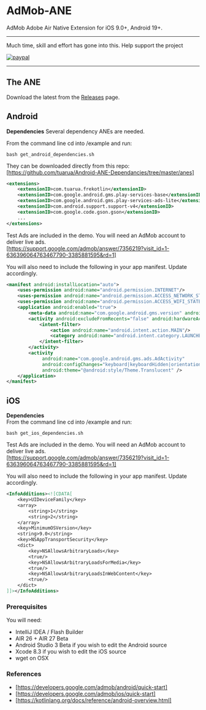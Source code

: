 # AdMob-ANE

AdMob Adobe Air Native Extension for iOS 9.0+, Android 19+.


-------------

Much time, skill and effort has gone into this. Help support the project

[![paypal](https://www.paypalobjects.com/en_US/i/btn/btn_donateCC_LG.gif)](https://www.paypal.com/cgi-bin/webscr?cmd=_s-xclick&hosted_button_id=5UR2T52J633RC)

-------------

## The ANE
 
Download the latest from the [Releases](https://github.com/tuarua/AdMob-ANE/releases) page.

## Android
 
**Dependencies**
Several dependency ANEs are needed.  
 
From the command line cd into /example and run:
````shell
bash get_android_dependencies.sh
`````

They can be downloaded directly from this repo:  
[https://github.com/tuarua/Android-ANE-Dependancies/tree/master/anes]
````xml
<extensions>
    <extensionID>com.tuarua.frekotlin</extensionID>
    <extensionID>com.google.android.gms.play-services-base</extensionID>
    <extensionID>com.google.android.gms.play-services-ads-lite</extensionID>
    <extensionID>com.android.support.support-v4</extensionID>
    <extensionID>com.google.code.gson.gson</extensionID>
    ...
</extensions>
`````

Test Ads are included in the demo.
You will need an AdMob account to deliver live ads.   
[https://support.google.com/admob/answer/7356219?visit_id=1-636396064763467790-3385881595&rd=1]

You will also need to include the following in your app manifest. Update accordingly.

````xml
<manifest android:installLocation="auto">
    <uses-permission android:name="android.permission.INTERNET"/>
    <uses-permission android:name="android.permission.ACCESS_NETWORK_STATE"/>
    <uses-permission android:name="android.permission.ACCESS_WIFI_STATE"/>
    <application android:enabled="true">
        <meta-data android:name="com.google.android.gms.version" android:value="@integer/google_play_services_version" />
        <activity android:excludeFromRecents="false" android:hardwareAccelerated="true">
            <intent-filter>
                <action android:name="android.intent.action.MAIN"/>
                <category android:name="android.intent.category.LAUNCHER"/>
            </intent-filter>
        </activity>
        <activity
             android:name="com.google.android.gms.ads.AdActivity"
             android:configChanges="keyboard|keyboardHidden|orientation|screenLayout|uiMode|screenSize|smallestScreenSize"
             android:theme="@android:style/Theme.Translucent" />
    </application>
</manifest>
`````

## iOS

**Dependencies**   
From the command line cd into /example and run:
````shell
bash get_ios_dependencies.sh
`````

Test Ads are included in the demo.
You will need an AdMob account to deliver live ads.   
[https://support.google.com/admob/answer/7356219?visit_id=1-636396064763467790-3385881595&rd=1]

You will also need to include the following in your app manifest. Update accordingly.
````xml
<InfoAdditions><![CDATA[
    <key>UIDeviceFamily</key>
    <array>
        <string>1</string>
        <string>2</string>
    </array>
    <key>MinimumOSVersion</key>
    <string>9.0</string>
    <key>NSAppTransportSecurity</key>
    <dict>
        <key>NSAllowsArbitraryLoads</key>
        <true/>
        <key>NSAllowsArbitraryLoadsForMedia</key>
        <true/>
        <key>NSAllowsArbitraryLoadsInWebContent</key>
        <true/>
    </dict>
]]></InfoAdditions>
`````  


### Prerequisites

You will need:

- IntelliJ IDEA / Flash Builder
- AIR 26 + AIR 27 Beta
- Android Studio 3 Beta if you wish to edit the Android source
- Xcode 8.3 if you wish to edit the iOS source
- wget on OSX


### References
* [https://developers.google.com/admob/android/quick-start]
* [https://developers.google.com/admob/ios/quick-start]
* [https://kotlinlang.org/docs/reference/android-overview.html] 
